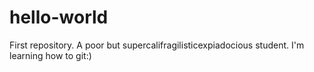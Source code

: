 # hello-world
First repository.
A poor but supercalifragilisticexpiadocious student.
I'm learning how to git:)
